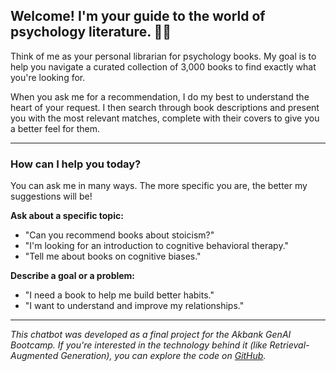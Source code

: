 ## Welcome! I'm your guide to the world of psychology literature. 🧠📖

Think of me as your personal librarian for psychology books. My goal is to help you navigate a curated collection of 3,000 books to find exactly what you're looking for.

When you ask me for a recommendation, I do my best to understand the heart of your request. I then search through book descriptions and present you with the most relevant matches, complete with their covers to give you a better feel for them.

---

### How can I help you today?

You can ask me in many ways. The more specific you are, the better my suggestions will be!

**Ask about a specific topic:**

- "Can you recommend books about stoicism?"
- "I'm looking for an introduction to cognitive behavioral therapy."
- "Tell me about books on cognitive biases."

**Describe a goal or a problem:**

- "I need a book to help me build better habits."
- "I want to understand and improve my relationships."

---

_This chatbot was developed as a final project for the Akbank GenAI Bootcamp. If you're interested in the technology behind it (like Retrieval-Augmented Generation), you can explore the code on [GitHub](https://github.com/cannyc/recommend-psychology-books-chatbot)._
